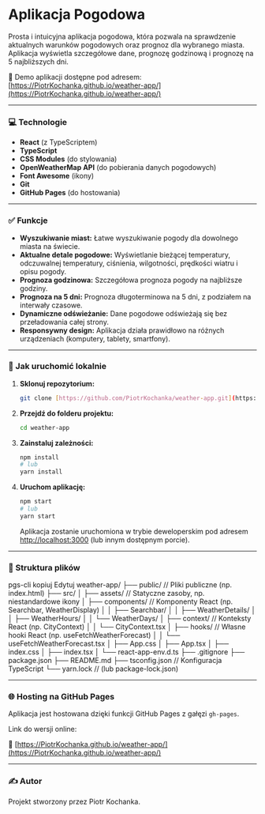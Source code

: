# Aplikacja Pogodowa

Prosta i intuicyjna aplikacja pogodowa, która pozwala na sprawdzenie aktualnych warunków pogodowych oraz prognoz dla wybranego miasta. Aplikacja wyświetla szczegółowe dane, prognozę godzinową i prognozę na 5 najbliższych dni.

🔗 Demo aplikacji dostępne pod adresem:
[https://PiotrKochanka.github.io/weather-app/](https://PiotrKochanka.github.io/weather-app/)

---

### 💻 Technologie

* **React** (z TypeScriptem)
* **TypeScript**
* **CSS Modules** (do stylowania)
* **OpenWeatherMap API** (do pobierania danych pogodowych)
* **Font Awesome** (ikony)
* **Git**
* **GitHub Pages** (do hostowania)

---

### ✅ Funkcje

* **Wyszukiwanie miast:** Łatwe wyszukiwanie pogody dla dowolnego miasta na świecie.
* **Aktualne detale pogodowe:** Wyświetlanie bieżącej temperatury, odczuwalnej temperatury, ciśnienia, wilgotności, prędkości wiatru i opisu pogody.
* **Prognoza godzinowa:** Szczegółowa prognoza pogody na najbliższe godziny.
* **Prognoza na 5 dni:** Prognoza długoterminowa na 5 dni, z podziałem na interwały czasowe.
* **Dynamiczne odświeżanie:** Dane pogodowe odświeżają się bez przeładowania całej strony.
* **Responsywny design:** Aplikacja działa prawidłowo na różnych urządzeniach (komputery, tablety, smartfony).

---

### 🚀 Jak uruchomić lokalnie

1.  **Sklonuj repozytorium:**
    ```bash
    git clone [https://github.com/PiotrKochanka/weather-app.git](https://github.com/PiotrKochanka/weather-app.git)
    ```
2.  **Przejdź do folderu projektu:**
    ```bash
    cd weather-app
    ```
3.  **Zainstaluj zależności:**
    ```bash
    npm install
    # lub
    yarn install
    ```
4.  **Uruchom aplikację:**
    ```bash
    npm start
    # lub
    yarn start
    ```
    Aplikacja zostanie uruchomiona w trybie deweloperskim pod adresem [http://localhost:3000](http://localhost:3000) (lub innym dostępnym porcie).

---

### 📁 Struktura plików

pgs-cli kopiuj Edytuj
weather-app/
├── public/                 // Pliki publiczne (np. index.html)
├── src/
│   ├── assets/             // Statyczne zasoby, np. niestandardowe ikony
│   ├── components/         // Komponenty React (np. Searchbar, WeatherDisplay)
│   │   ├── Searchbar/
│   │   ├── WeatherDetails/
│   │   ├── WeatherHours/
│   │   └── WeatherDays/
│   ├── context/            // Konteksty React (np. CityContext)
│   │   └── CityContext.tsx
│   ├── hooks/              // Własne hooki React (np. useFetchWeatherForecast)
│   │   └── useFetchWeatherForecast.tsx
│   ├── App.css
│   ├── App.tsx
│   ├── index.css
│   ├── index.tsx
│   └── react-app-env.d.ts
├── .gitignore
├── package.json
├── README.md
├── tsconfig.json           // Konfiguracja TypeScript
└── yarn.lock               // (lub package-lock.json)


---

### 🌐 Hosting na GitHub Pages

Aplikacja jest hostowana dzięki funkcji GitHub Pages z gałęzi `gh-pages`.

Link do wersji online:

🔗 [https://PiotrKochanka.github.io/weather-app/](https://PiotrKochanka.github.io/weather-app/)

---

### ✍️ Autor

Projekt stworzony przez Piotr Kochanka.
